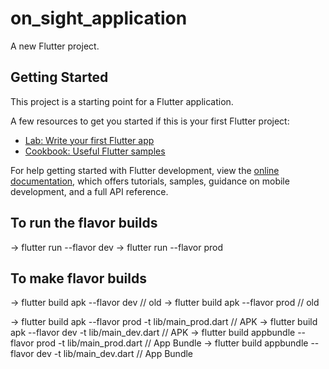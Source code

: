 # on_sight_application

A new Flutter project.

## Getting Started

This project is a starting point for a Flutter application.

A few resources to get you started if this is your first Flutter project:

- [Lab: Write your first Flutter app](https://docs.flutter.dev/get-started/codelab)
- [Cookbook: Useful Flutter samples](https://docs.flutter.dev/cookbook)

For help getting started with Flutter development, view the
[online documentation](https://docs.flutter.dev/), which offers tutorials,
samples, guidance on mobile development, and a full API reference.

## To run the flavor builds
-> flutter run --flavor dev
-> flutter run --flavor prod
## To make flavor builds
-> flutter build apk --flavor dev     // old
-> flutter build apk --flavor prod    // old

-> flutter build apk --flavor prod -t lib/main_prod.dart         // APK
-> flutter build apk --flavor dev -t lib/main_dev.dart           // APK
-> flutter build appbundle --flavor prod -t lib/main_prod.dart   // App Bundle
-> flutter build appbundle --flavor dev -t lib/main_dev.dart     // App Bundle

    